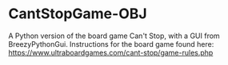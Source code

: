 # CantStopGame-OBJ
A Python version of the board game Can't Stop, with a GUI from BreezyPythonGui.
Instructions for the board game found here: https://www.ultraboardgames.com/cant-stop/game-rules.php
